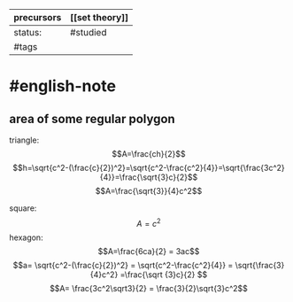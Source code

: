 | precursors | [[set theory]] |
| ---------- | -------------- |
| status:    | #studied       |
| #tags      |                |
# #english-note 

## area of some regular polygon
triangle:
$$A=\frac{ch}{2}$$
$$h=\sqrt{c^2-(\frac{c}{2})^2}=\sqrt{c^2-\frac{c^2}{4}}=\sqrt{\frac{3c^2}{4}}=\frac{\sqrt{3}c}{2}$$
$$A=\frac{\sqrt{3}}{4}c^2$$

square:
$$A=c^2$$
hexagon:
$$A=\frac{6ca}{2} = 3ac$$
$$a= \sqrt{c^2-(\frac{c}{2})^2} = \sqrt{c^2-\frac{c^2}{4}} = \sqrt{\frac{3}{4}c^2} =\frac{\sqrt {3}c}{2} $$
$$A= \frac{3c^2\sqrt3}{2} = \frac{3}{2}\sqrt{3}c^2$$
